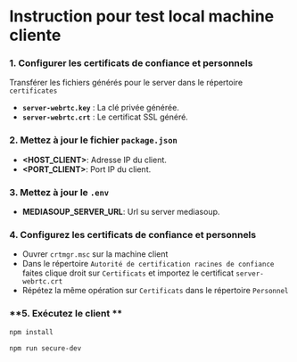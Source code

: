 
# Instruction pour test local machine cliente

### **1. Configurer les certificats de confiance et personnels**

Transférer les fichiers générés pour le server dans le répertoire `certificates`
- **`server-webrtc.key`** : La clé privée générée.
- **`server-webrtc.crt`** : Le certificat SSL généré.

### **2. Mettez à jour le fichier `package.json`**

- **<HOST_CLIENT>**: Adresse IP du client. 
- **<PORT_CLIENT>**: Port IP du client. 

### **3. Mettez à jour le `.env`**

- **MEDIASOUP_SERVER_URL**: Url su server mediasoup. 


### **4. Configurez les certificats de confiance et personnels**

 - Ouvrer `crtmgr.msc` sur la machine client
 - Dans le répertoire `Autorité de certification racines de confiance` faites clique droit sur `Certificats` et importez le certificat  `server-webrtc.crt` 
 - Répétez la même opération sur `Certificats` dans le répertoire `Personnel`


### **5. Exécutez le client **

```bash
npm install
```

```bash
npm run secure-dev
```
